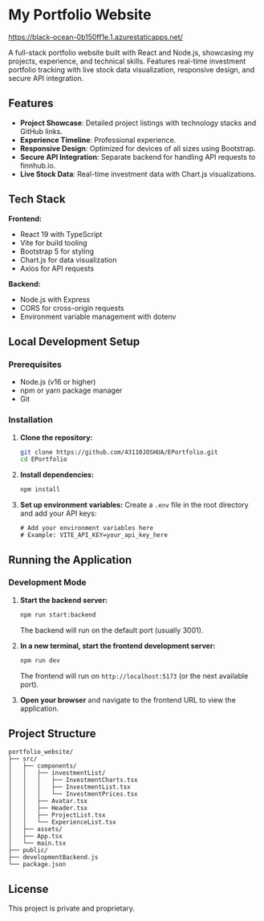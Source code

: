 # My Portfolio Website

https://black-ocean-0b150ff1e.1.azurestaticapps.net/

A full-stack portfolio website built with React and Node.js, showcasing my projects, experience, and technical skills. Features real-time investment portfolio tracking with live stock data visualization, responsive design, and secure API integration.

## Features

- **Project Showcase**: Detailed project listings with technology stacks and GitHub links.
- **Experience Timeline**: Professional experience.
- **Responsive Design**: Optimized for devices of all sizes using Bootstrap.
- **Secure API Integration**: Separate backend for handling API requests to finnhub.io.
- **Live Stock Data**: Real-time investment data with Chart.js visualizations.

## Tech Stack

**Frontend:**

- React 19 with TypeScript
- Vite for build tooling
- Bootstrap 5 for styling
- Chart.js for data visualization
- Axios for API requests

**Backend:**

- Node.js with Express
- CORS for cross-origin requests
- Environment variable management with dotenv

## Local Development Setup

### Prerequisites

- Node.js (v16 or higher)
- npm or yarn package manager
- Git

### Installation

1. **Clone the repository:**

   ```bash
   git clone https://github.com/43110JOSHUA/EPortfolio.git
   cd EPortfolio
   ```

2. **Install dependencies:**

   ```bash
   npm install
   ```

3. **Set up environment variables:**
   Create a `.env` file in the root directory and add your API keys:
   ```env
   # Add your environment variables here
   # Example: VITE_API_KEY=your_api_key_here
   ```

## Running the Application

### Development Mode

1. **Start the backend server:**

   ```bash
   npm run start:backend
   ```

   The backend will run on the default port (usually 3001).

2. **In a new terminal, start the frontend development server:**

   ```bash
   npm run dev
   ```

   The frontend will run on `http://localhost:5173` (or the next available port).

3. **Open your browser** and navigate to the frontend URL to view the application.

## Project Structure

```
portfolio_website/
├── src/
│   ├── components/
│   │   ├── investmentList/
│   │   │   ├── InvestmentCharts.tsx
│   │   │   ├── InvestmentList.tsx
│   │   │   └── InvestmentPrices.tsx
│   │   ├── Avatar.tsx
│   │   ├── Header.tsx
│   │   ├── ProjectList.tsx
│   │   └── ExperienceList.tsx
│   ├── assets/
│   ├── App.tsx
│   └── main.tsx
├── public/
├── developmentBackend.js
└── package.json
```

## License

This project is private and proprietary.
